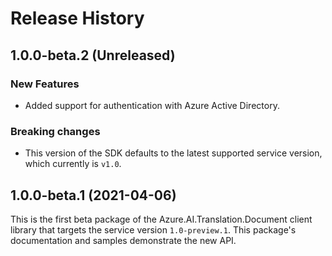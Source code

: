 # Release History

## 1.0.0-beta.2 (Unreleased)

### New Features

- Added support for authentication with Azure Active Directory.

### Breaking changes

- This version of the SDK defaults to the latest supported service version, which currently is `v1.0`.

## 1.0.0-beta.1 (2021-04-06)

This is the first beta package of the Azure.AI.Translation.Document client library that targets the service version `1.0-preview.1`.
This package's documentation and samples demonstrate the new API.
